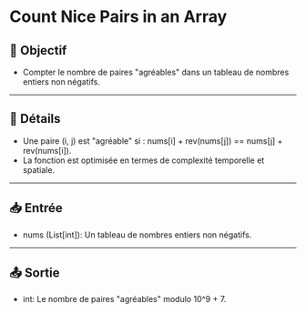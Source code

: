 # Count Nice Pairs in an Array

## 🎯 Objectif

  - Compter le nombre de paires "agréables" dans un tableau de nombres entiers non négatifs.

---

## 📝 Détails

  - Une paire (i, j) est "agréable" si : nums[i] + rev(nums[j]) == nums[j] + rev(nums[i]).
  - La fonction est optimisée en termes de complexité temporelle et spatiale.

---

## 📥 Entrée

  - nums (List[int]): Un tableau de nombres entiers non négatifs.

---

## 📤 Sortie

  - int: Le nombre de paires "agréables" modulo 10^9 + 7.


